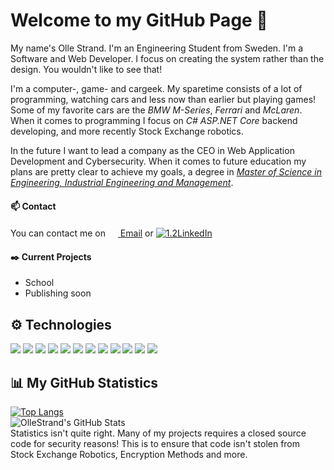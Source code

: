 # Welcome to my GitHub Page 👋
My name's Olle Strand. I'm an Engineering Student from Sweden.
I'm a Software and Web Developer. I focus on creating the system rather than the design. You wouldn't like to see that!  
  
I'm a computer-, game- and cargeek. My sparetime consists of a lot of programming, watching cars and less now than earlier but playing games! Some of my favorite cars are the *BMW M-Series*, *Ferrari* and *McLaren*. When it comes to programming I focus on *C# ASP.NET Core* backend developing, and more recently Stock Exchange robotics.  
  
In the future I want to lead a company as the CEO in Web Application Development and Cybersecurity. When it comes to future education my plans are pretty clear to achieve my goals, a degree in [*Master of Science in Engineering, Industrial Engineering and Management*](http://www.lth.se/utbildning/industriell-ekonomi/).
#### 📫 Contact
You can contact me on  [<img src="https://image.flaticon.com/icons/svg/54/54215.svg" width="16" height="16"> Email](mailto:ollestrand02@gmail.com) or [![1.2]LinkedIn](https://www.linkedin.com/in/olle-strand-94584a1a5/)
#### ✒️ Current Projects
* School
* Publishing soon
## ⚙️ Technologies
![](https://img.shields.io/badge/OS-Windows-informational?style=flat&logo=Windows&logoColor=white&color=1a1a1a) ![](https://img.shields.io/badge/Editor-Visual%20Studio-informational?style=flat&logo=Visual%20Studio&logoColor=white&color=1a1a1a) ![](https://img.shields.io/badge/Code-C%23-informational?style=flat&logo=C%20Sharp&logoColor=white&color=1a1a1a) ![](https://img.shields.io/badge/Code-JavaScript-informational?style=flat&logo=JavaScript&logoColor=white&color=1a1a1a) ![](https://img.shields.io/badge/Code-Python-informational?style=flat&logo=Python&logoColor=white&color=1a1a1a) ![](https://img.shields.io/badge/Code-HTML-informational?style=flat&logo=HTML5&logoColor=white&color=1a1a1a) ![](https://img.shields.io/badge/Database-MySQL-informational?style=flat&logo=MySQL&logoColor=white&color=1a1a1a) ![](https://img.shields.io/badge/Database-MS%20SQL-informational?style=flat&logo=Microsoft%20SQL%20Server&logoColor=white&color=1a1a1a) ![](https://img.shields.io/badge/Framework-.NET-informational?style=flat&logo=.NET&logoColor=white&color=1a1a1a) ![](https://img.shields.io/badge/Framework-.NET%20Core-informational?style=flat&logo=.NET&logoColor=white&color=1a1a1a) ![](https://img.shields.io/badge/Framework-ASP.NET-informational?style=flat&logo=.NET&logoColor=white&color=1a1a1a) ![](https://img.shields.io/badge/Framework-ASP.NET%20Core-informational?style=flat&logo=.NET&logoColor=white&color=1a1a1a)
## 📊 My GitHub Statistics
[![Top Langs](https://github-readme-stats.vercel.app/api/top-langs/?username=ollestrand&hide=html&count_private=true&bg_color=1a1a1a&title_color=ffffff&text_color=f5f5f5&layout=compact)](https://github.com/anuraghazra/github-readme-stats)  
![OlleStrand's GitHub Stats](https://github-readme-stats.vercel.app/api?username=ollestrand&count_private=true&show_icons=true&include_all_commits=true&hide=issues,prs&bg_color=1a1a1a&title_color=ffffff&text_color=f5f5f5)  
Statistics isn't quite right. Many of my projects requires a closed source code for security reasons! This is to ensure that code isn't stolen from Stock Exchange Robotics, Encryption Methods and more.

<!-- Icons -->
[1.2]: https://raw.githubusercontent.com/MartinHeinz/MartinHeinz/master/linkedin-3-16.png (LinkedIn icon without padding)

<!--
**OlleStrand/OlleStrand** is a ✨ _special_ ✨ repository because its `README.md` (this file) appears on your GitHub profile.

Here are some ideas to get you started:

- 🔭 I’m currently working on ...
- 🌱 I’m currently learning ...
- 👯 I’m looking to collaborate on ...
- 🤔 I’m looking for help with ...
- 💬 Ask me about ...
- 📫 How to reach me: ...
- 😄 Pronouns: ...
- ⚡ Fun fact: ...
-->
